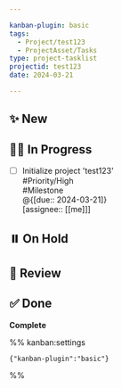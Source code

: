```yaml
---

kanban-plugin: basic
tags:
  - Project/test123
  - ProjectAsset/Tasks
type: project-tasklist
projectid: test123
date: 2024-03-21

---
```


## ✨ New



## 🏃‍♂️ In Progress

- [ ] Initialize project 'test123'<br>#Priority/High <br>#Milestone <br>@{[due:: 2024-03-21]}<br>[assignee:: [[me]]]


## ⏸️ On Hold



## 🔎 Review



## ✅ Done

**Complete**




%% kanban:settings
```
{"kanban-plugin":"basic"}
```
%%